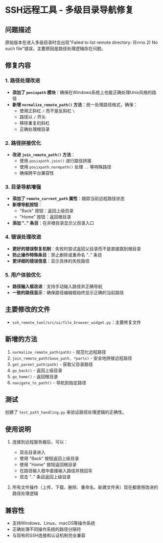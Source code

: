 # SSH远程工具 - 多级目录导航修复

## 问题描述
原始版本在进入多级目录时会出现"Failed to list remote directory: (Errno 2) No such file"错误，主要原因是路径处理逻辑存在问题。

## 修复内容

### 1. 路径处理改进
- **添加了 `posixpath` 模块**：确保在Windows系统上也能正确处理Unix风格的路径
- **新增 `normalize_remote_path()` 方法**：统一处理路径格式，确保：
  - 使用正斜杠 `/` 而不是反斜杠 `\`
  - 路径以 `/` 开头
  - 移除重复的斜杠
  - 正确处理根目录

### 2. 路径拼接优化
- **改进 `join_remote_path()` 方法**：
  - 使用 `posixpath.join()` 进行路径拼接
  - 使用 `posixpath.normpath()` 处理 `..` 等特殊路径
  - 确保跨平台兼容性

### 3. 目录导航增强
- **添加了 `remote_current_path` 属性**：跟踪当前远程路径状态
- **新增导航按钮**：
  - "Back" 按钮：返回上级目录
  - "Home" 按钮：返回根目录
- **添加 ".." 条目**：在非根目录显示父目录入口

### 4. 错误处理改进
- **更好的错误恢复机制**：失败时尝试返回父目录而不是直接跳到根目录
- **防止操作特殊条目**：禁止删除或重命名 ".." 条目
- **更详细的错误信息**：显示具体的失败路径

### 5. 用户体验优化
- **路径输入框改进**：支持手动输入路径并正确导航
- **一致的路径显示**：确保路径编辑框始终显示正确的当前路径

## 主要修改的文件
- `ssh_remote_tool/src/ui/file_browser_widget.py`：主要修复文件

## 新增的方法
1. `normalize_remote_path(path)` - 规范化远程路径
2. `join_remote_path(base_path, *parts)` - 安全地拼接远程路径
3. `get_parent_path(path)` - 获取父目录路径
4. `go_back()` - 返回上级目录
5. `go_home()` - 返回根目录
6. `navigate_to_path()` - 导航到指定路径

## 测试
创建了 `test_path_handling.py` 来验证路径处理逻辑的正确性。

## 使用说明
1. 连接到远程服务器后，可以：
   - 双击目录进入
   - 使用 "Back" 按钮返回上级目录
   - 使用 "Home" 按钮返回根目录
   - 在路径输入框中直接输入路径并按回车
   - 双击 ".." 条目返回上级目录

2. 所有文件操作（上传、下载、删除、重命名、新建文件夹）现在都使用改进的路径处理逻辑

## 兼容性
- 支持Windows、Linux、macOS等操作系统
- 正确处理不同操作系统的路径分隔符
- 与现有的SSH连接和认证机制完全兼容
